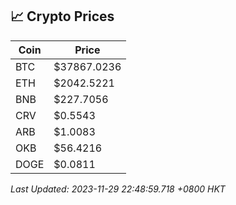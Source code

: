 ## 📈 Crypto Prices

| Coin | Price |
| ---- | ----- |
| BTC | $37867.0236 |
| ETH | $2042.5221 |
| BNB | $227.7056 |
| CRV | $0.5543 |
| ARB | $1.0083 |
| OKB | $56.4216 |
| DOGE | $0.0811 |

_Last Updated: 2023-11-29 22:48:59.718 +0800 HKT_